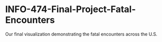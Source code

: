 # INFO-474-Final-Project-Fatal-Encounters
Our final visualization demonstrating the fatal encounters across the U.S.
